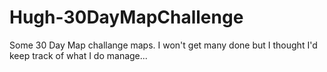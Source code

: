 # Hugh-30DayMapChallenge
Some 30 Day Map challange maps. I won't get many done but I thought I'd keep track of what I do manage...

